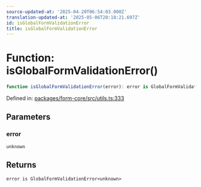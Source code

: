 ```yaml
---
source-updated-at: '2025-04-20T06:54:03.000Z'
translation-updated-at: '2025-05-06T20:18:21.697Z'
id: isGlobalFormValidationError
title: isGlobalFormValidationError
---
```


<!-- DO NOT EDIT: this page is autogenerated from the type comments -->

# Function: isGlobalFormValidationError()

```ts
function isGlobalFormValidationError(error): error is GlobalFormValidationError<unknown>
```

Defined in: [packages/form-core/src/utils.ts:333](https://github.com/TanStack/form/blob/main/packages/form-core/src/utils.ts#L333)

## Parameters

### error

`unknown`

## Returns

`error is GlobalFormValidationError<unknown>`
